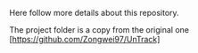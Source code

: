 Here follow more details about this repository.

The project folder is a copy from the original one [https://github.com/Zongwei97/UnTrack]


